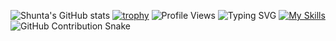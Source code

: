 ![Shunta's GitHub stats](https://github-readme-stats.vercel.app/api?username=shunta-furukawa&show_icons=true&theme=radical)
[![trophy](https://github-profile-trophy.vercel.app/?username=shunta-furukawa)](https://github.com/ryo-ma/github-profile-trophy)
![Profile Views](https://komarev.com/ghpvc/?username=shunta-furukawa&color=blue)
![Typing SVG](https://readme-typing-svg.herokuapp.com?font=Roboto&color=%2336BCF7&lines=Hi,+I'm+Shunta)
[![My Skills](https://skillicons.dev/icons?i=go,ruby,python,docker,kubernetes,gcp,aws)](https://skillicons.dev)
![GitHub Contribution Snake](https://github.com/shunta-furukawa/shunta-furukawa/blob/output/github-contribution-grid-snake.svg)
